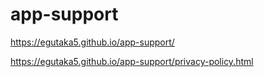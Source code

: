 # app-support

https://egutaka5.github.io/app-support/

https://egutaka5.github.io/app-support/privacy-policy.html
